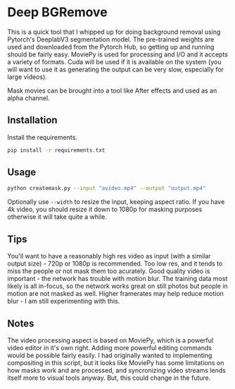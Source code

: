 # Deep BGRemove
This is a quick tool that I whipped up for doing background removal using Pytorch's DeeplabV3 segmentation model. The pre-trained weights are used and downloaded from the Pytorch Hub, so getting up and running should be fairly easy. MoviePy is used for processing and I/O and it accepts a variety of formats. Cuda will be used if it is available on the system (you will want to use it as generating the output can be very slow, especially for large videos).

Mask movies can be brought into a tool like After effects and used as an alpha channel. 

## Installation
Install the requirements.
```bash
pip install -r requirements.txt
```

## Usage

```bash
python createmask.py --input "avideo.mp4" --output "output.mp4"
```

Optionally use `--width` to resize the input, keeping aspect ratio. If you have 4k video, you should resize it down to 1080p for masking purposes otherwise it will take quite a while.

## Tips

You'll want to have a reasonably high res video as input (with a similar output size) - 720p or 1080p is recommended. Too low res, and it tends to miss the people or not mask them too acurately. Good quality video is important - the network has trouble with motion blur. The training data most likely is all in-focus, so the network works great on still photos but people in motion are not masked as well. Higher framerates may help reduce motion blur - I am still experimenting with this.

## Notes

The video processing aspect is based on MoviePy, which is a powerful video editor in it's own right. Adding more powerful editing commands would be possible fairly easily. I had originally wanted to implementing compositing in this script, but it looks like MoviePy has some limitations on how masks work and are processed, and syncronizing video streams lends itself more to visual tools anyway. But, this could change in the future.

